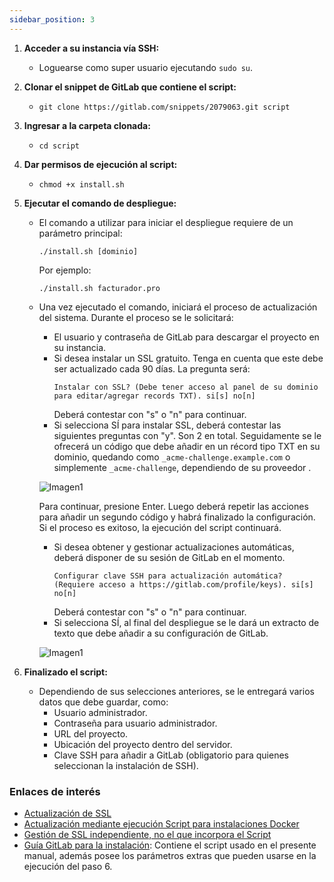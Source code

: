 ```yaml
---
sidebar_position: 3
---
```



1. **Acceder a su instancia vía SSH:**
   - Loguearse como super usuario ejecutando `sudo su`.
   
2. **Clonar el snippet de GitLab que contiene el script:**
   - `git clone https://gitlab.com/snippets/2079063.git script`

3. **Ingresar a la carpeta clonada:**
   - `cd script`

4. **Dar permisos de ejecución al script:**
   - `chmod +x install.sh`

5. **Ejecutar el comando de despliegue:**
   - El comando a utilizar para iniciar el despliegue requiere de un parámetro principal:
     ```
     ./install.sh [dominio]
     ```
     Por ejemplo:
     ```
     ./install.sh facturador.pro
     ```
   - Una vez ejecutado el comando, iniciará el proceso de actualización del sistema. Durante el proceso se le solicitará:
     - El usuario y contraseña de GitLab para descargar el proyecto en su instancia.
     - Si desea instalar un SSL gratuito. Tenga en cuenta que este debe ser actualizado cada 90 días. La pregunta será:
       ```
       Instalar con SSL? (Debe tener acceso al panel de su dominio para editar/agregar records TXT). si[s] no[n]
       ```
       Deberá contestar con "s" o "n" para continuar.
     - Si selecciona SÍ para instalar SSL, deberá contestar las siguientes preguntas con "y". Son 2 en total. Seguidamente se le ofrecerá un código que debe añadir en un récord tipo TXT en su dominio, quedando como `_acme-challenge.example.com` o simplemente `_acme-challenge`, dependiendo de su proveedor .
     
      ![Imagen1](https://i.ibb.co/47L8R3m/Imagen2.png)
 
   


       Para continuar, presione Enter. Luego deberá repetir las acciones para añadir un segundo código y habrá finalizado la configuración. Si el proceso es exitoso, la ejecución del script continuará.
     - Si desea obtener y gestionar actualizaciones automáticas, deberá disponer de su sesión de GitLab en el momento.
       ```
       Configurar clave SSH para actualización automática? (Requiere acceso a https://gitlab.com/profile/keys). si[s] no[n]
       ```
       Deberá contestar con "s" o "n" para continuar.
     - Si selecciona SÍ, al final del despliegue se le dará un extracto de texto que debe añadir a su configuración de GitLab.

    
      ![Imagen1](https://i.ibb.co/rG3YRGc/Imagen3.png)



6. **Finalizado el script:**
   - Dependiendo de sus selecciones anteriores, se le entregará varios datos que debe guardar, como:
     - Usuario administrador.
     - Contraseña para usuario administrador.
     - URL del proyecto.
     - Ubicación del proyecto dentro del servidor.
     - Clave SSH para añadir a GitLab (obligatorio para quienes seleccionan la instalación de SSH).



### Enlaces de interés

- [Actualización de SSL](https://gitlab.com/b.mendoza/facturadorpro3/snippets/1955372)
- [Actualización mediante ejecución Script para instalaciones Docker](https://gitlab.com/b.mendoza/facturadorpro3/-/wikis/Script-Update-Docker)
- [Gestión de SSL independiente, no el que incorpora el Script](https://docs.google.com/document/d/1D87YJ9fq9yHiAauu6SGVugiC3m_i42DrFUt6VKYXuDI/edit?usp=sharing)
- [Guía GitLab para la instalación](https://gitlab.com/b.mendoza/facturadorpro3/snippets/1971490): Contiene el script usado en el presente manual, además posee los parámetros extras que pueden usarse en la ejecución del paso 6.
